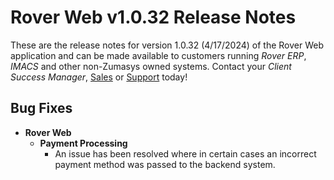 # Rover Web v1.0.32 Release Notes

<badge text= "Version 1.0.32" vertical="middle" />

<PageHeader />

These are the release notes for version 1.0.32 (4/17/2024) of the Rover Web application and can be made available to customers running _Rover ERP_, _IMACS_ and other non-Zumasys owned systems. Contact your _Client Success Manager_, [Sales](mailto:sales@zumasys.com?subject=Rover%20Web%20v1.0.32) or [Support](mailto:help@zumasys.com?subject=Rover%20Web%20v1.0.32) today!

## Bug Fixes

- **Rover Web**
  - **Payment Processing**
    - An issue has been resolved where in certain cases an incorrect payment method was passed to the backend system. 
  

<PageFooter />
